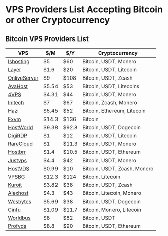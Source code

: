 # VPS Providers List Accepting Bitcoin or other Cryptocurrency

## Bitcoin VPS Providers List

VPS | $/M | $/Y | Cryptocurrency
--- | --- | --- | ---
[Ishosting](https://btc-vps.com/bitcoin-vps/ishosting) | $5 | $60 | Bitcoin, USDT, Monero
[Layer](https://btc-vps.com/bitcoin-vps/layer) | $1.6 | $20 | Bitcoin, USDT, Litecoin
[OnliveServer](https://btc-vps.com/bitcoin-vps/onliveserver) | $9 | $108 | Bitcoin, USDT, Zcash
[AvaHost](https://btc-vps.com/bitcoin-vps/avahost) | $5.54 | $53 | Bitcoin, USDT, Litecoins
[4VPS](https://btc-vps.com/bitcoin-vps/4vps) | $4.31 | $44 | Bitcoin, USDT, Monero
[Initech](https://btc-vps.com/bitcoin-vps/initech) | $7 | $67 | Bitcoin, Zcash, Monero
[Hazi](https://btc-vps.com/bitcoin-vps/hazi) | $5.45 | $52 | Bitcoin, Ethereum, Litecoin
[Fxvm](https://btc-vps.com/bitcoin-vps/fxvm) | $14.3 | $136 | Bitcoin
[HostWorld](https://btc-vps.com/bitcoin-vps/hostworld) | $9.38 | $92.8 | Bitcoin, USDT, Dogecoin
[DigiRDP](https://btc-vps.com/bitcoin-vps/digirdp) | $1 | $12 | Bitcoin, USDT, Litecoin
[RareCloud](https://btc-vps.com/bitcoin-vps/rarecloud) | $1 | $11.3 | Bitcoin, USDT, Monero
[Hostbrr](https://btc-vps.com/bitcoin-vps/hostbrr) | $1.4 | $10.5 | Bitcoin, USDT, Ethereum
[Justvps](https://btc-vps.com/bitcoin-vps/justvps) | $4.4 | $42 | Bitcoin, USDT, Monero
[HostVDS](https://btc-vps.com/bitcoin-vps/hostvds) | $0.99 | $10 | Bitcoin, USDT, Zcash, Monero
[VPSBG](https://btc-vps.com/bitcoin-vps/vpsbg) | $12.3 | $124 | Bitcoin, Litecoin
[Kuroit](https://btc-vps.com/bitcoin-vps/kuroit) | $3.82 | $38 | Bitcoin, USDT, Zcash
[Alexhost](https://btc-vps.com/bitcoin-vps/alexhost) | $4.3 | $43 | Bitcoin, Litecoin, Monero
[Wesbytes](https://btc-vps.com/bitcoin-vps/wesbytes) | $5.69 | $38 | Bitcoin, USDT, Dogecoin
[Cinfu](https://btc-vps.com/bitcoin-vps/cinfu) | $1.09 | $11.7 | Bitcoin, Monero, Litecoin
[Worldbus](https://btc-vps.com/bitcoin-vps/worldbus) | $8 | $82 | Bitcoin, USDT 
[Profvds](https://btc-vps.com/bitcoin-vps/profvds) | $8.8 | $90 | Bitcoin, USDT, Ethereum



